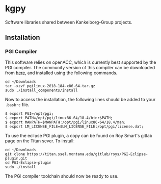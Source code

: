 # kgpy

Software libraries shared between Kankelborg-Group projects.

## Installation

### PGI Compiler
This software relies on openACC, which is currently best supported by the PGI compiler.
The community version of this compiler can be downloaded from [here](https://www.pgroup.com/products/community.htm]), and installed using the following commands.
```
cd ~/Downloads
tar -xzvf pgilinux-2018-184-x86-64.tar.gz
sudo ./install_components/install
```
Now to access the installation, the following lines should be added to your `.bashrc` file.
```
$ export PGI=/opt/pgi;
$ export PATH=/opt/pgi/linux86-64/18.4/bin:$PATH;
$ export MANPATH=$MANPATH:/opt/pgi/linux86-64/18.4/man;
$ export LM_LICENSE_FILE=$LM_LICENSE_FILE:/opt/pgi/license.dat; 
```
To use the eclipse PGI plugin, a copy can be found on Roy Smart's gitlab page on the Titan sever.
To install:
```
cd ~/Downloads
git clone https://titan.ssel.montana.edu/gitlab/roys/PGI-Eclipse-plugin.git
cd PGI-Eclipse-plugin
sudo ./install
```
The PGI compiler toolchain should now be ready to use.
